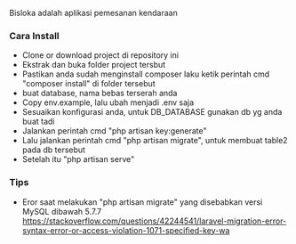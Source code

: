 Bisloka adalah aplikasi pemesanan kendaraan

### Cara Install
- Clone or download project di repository ini
- Ekstrak dan buka folder project tersbut
- Pastikan anda sudah menginstall composer laku ketik perintah cmd "composer install" di folder tersebut
- buat database, nama bebas terserah anda
- Copy env.example, lalu ubah menjadi .env saja
- Sesuaikan konfigurasi anda, untuk DB_DATABASE gunakan db yg anda buat tadi
- Jalankan perintah cmd "php artisan key:generate"
- Lalu jalankan perintah cmd "php artisan migrate", untuk membuat table2 pada db tersebut
- Setelah itu "php artisan serve"

### Tips
- Eror saat melakukan "php artisan migrate" yang disebabkan versi MySQL dibawah 5.7.7
  https://stackoverflow.com/questions/42244541/laravel-migration-error-syntax-error-or-access-violation-1071-specified-key-wa
